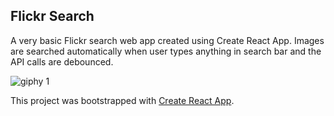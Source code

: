 ## Flickr Search
A very basic Flickr search web app created using Create React App. Images are searched automatically when user types anything in search bar and the API calls are debounced.

![giphy 1](https://media.giphy.com/media/3ohhwfMc4MWJK01qWk/giphy.gif)

This project was bootstrapped with [Create React App](https://github.com/facebookincubator/create-react-app).


